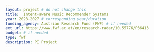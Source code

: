 ```yaml
---
layout: project # do not change this
title: 	Intent-aware Music Recommender Systems
year: 2023-2027	# corresponding year/duration
funding_agency: Austrian Research Fund (FWF) # if needed
ext_url: https://www.fwf.ac.at/en/research-radar/10.55776/P36413
budget: # if needed
type: fwf
description: PI Project 
---
```

